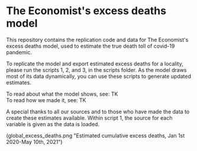 # The Economist's excess deaths model 
This repository contains the replication code and data for The Economist's excess deaths model, used to estimate the true death toll of covid-19 pandemic.  

  
  
To replicate the model and export estimated excess deaths for a locality, please run the scripts 1, 2, and 3, in the scripts folder. As the model draws most of its data dynamically, you can use these scripts to generate updated estimates.
  

To read about what the model shows, see: TK   
To read how we made it, see: TK   

  
A special thanks to all our sources and to those who have made the data to create these estimates available. Within script 1, the source for each variable is given as the data is loaded. 

(global_excess_deaths.png "Estimated cumulative excess deaths, Jan 1st 2020-May 10th, 2021")
